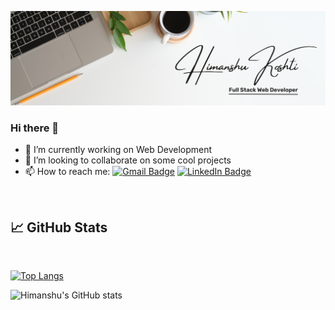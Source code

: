 ![Himanshu's GitHub Banner](./Banner.png)
### Hi there 👋

- 🔭 I’m currently working on Web Development
- 👯 I’m looking to collaborate on some cool projects
- 📫 How to reach me:
[![Gmail Badge](https://img.shields.io/badge/Gmail-Profile-informational?style=flat&logo=twitter&logoColor=white&color=96bce2)](koshtihimanshu02@gmail.com)
[![LinkedIn Badge](https://img.shields.io/badge/LinkedIn-Profile-informational?style=flat&logo=linkedin&logoColor=white&color=96bce2)](https://www.linkedin.com/in/himanshu-koshti-a01036195)
<!--  1CA2F1  0D76A8-->
<br>

## &#x1f4c8; GitHub Stats

<br>

[![Top Langs](https://github-readme-stats.vercel.app/api/top-langs/?username=himanshukoshti&layout=compact)](https://github.com/himanshukoshti/github-readme-stats)

![Himanshu's GitHub stats](https://github-readme-stats.vercel.app/api?username=himanshukoshti&hide=contribs,prs)

<br>
